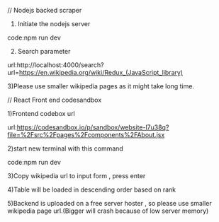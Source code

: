 // Nodejs backed scraper
1) Initiate the nodejs server

code:npm run dev


2) Search parameter

url:http://localhost:4000/search?url=https://en.wikipedia.org/wiki/Redux_(JavaScript_library)



3)Please use smaller wikipedia pages as it might take long time.


// React Front end codesandbox

1)Frontend codebox url 

url:https://codesandbox.io/p/sandbox/website-l7u38q?file=%2Fsrc%2Fpages%2Fcomponents%2FAbout.jsx

2)start new terminal with this command

code:npm run dev

3)Copy wikipedia url to input form , press enter

4)Table will be loaded in descending order based on rank

5)Backend is uploaded on a free server hoster , so please use smaller wikipedia page url.(Bigger will crash because of low server memory)
